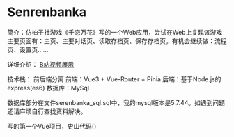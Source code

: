 # Senrenbanka 
简介：仿柚子社游戏《千恋万花》写的一个Web应用，尝试在Web上复现该游戏
主要页面有：主页、主要对话页、读取存档页、保存存档页。有机会继续做：流程页、设置页......

详细介绍：
[B站视频展示](https://www.bilibili.com/video/BV1sNN2zPEN8/?spm_id_from=333.1007.top_right_bar_window_history.content.click&vd_source=aaee7cb204f582b09a1d5d48bce82c6b)

技术栈：
前后端分离
前端：Vue3 + Vue-Router + Pinia
后端：基于Node.js的express(es6)
数据库：MySql

数据库部分在文件serenbanka_sql.sql中，我的mysql版本是5.7.44。如遇到问题还请麻烦自行查找资料解决。

写的第一个Vue项目，史山代码()
